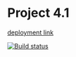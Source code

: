 # Project 4.1
[deployment link](https://vladimskov.github.io/ahj_4.1-/ "deployment link")

[![Build status](https://ci.appveyor.com/api/projects/status/hs62x7bsukedohrv?svg=true)](https://ci.appveyor.com/project/VladimsKov/ahj-5-1)

